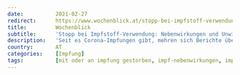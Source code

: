 ```yaml
---
date:          2021-02-27
redirect:      https://www.wochenblick.at/stopp-bei-impfstoff-verwendung-nebenwirkungen-und-unwirksamkeit/
title:         Wochenblick
subtitle:      'Stopp bei Impfstoff-Verwendung: Nebenwirkungen und Unwirksamkeit'
description:   'Seit es Corona-Impfungen gibt, mehren sich Berichte über die Nebenwirkungen. Während man bei den Zahlen der „Corona-Toten“ großzügig vorgeht, wird bei Impf-Kalamitäten betont, dass es an Vorerkrankungen gelegen haben könnte. Der Impfstoff von Astra-Zeneca ist derzeit in aller Munde, von allen Corona-Impfstoffen gilt er als derjenige, der die meisten Nebenwirkungen zu verzeichnen hat – und […]'
country:       AT
categories:    [Impfung]
tags:          [mit oder an impfung gestorben, impf-nebenwirkungen, impf-stopp]
---
```

